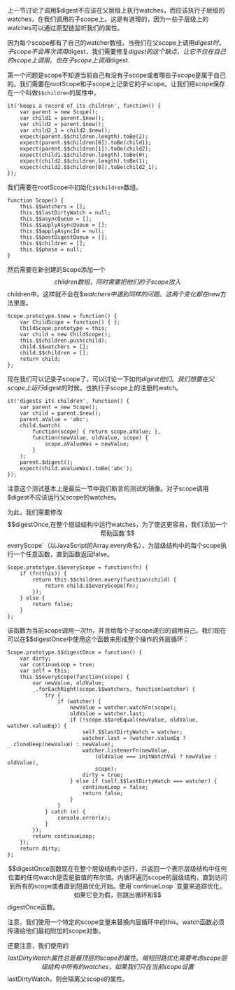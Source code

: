 上一节讨论了调用$digest不应该在父层级上执行watches，而应该执行子层级的watches，在我们调用的子scope上。这是有道理的，因为一些子层级上的watches可以通过原型链监听我们的属性。

因为每个scope都有了自己的watcher数组，当我们在父scope上调用$digest时，子scope不会再次调用$digest，我们需要修复$digest的这个缺点，让它不仅在自己的scope上调用，也在子scope上调用$digest.

第一个问题是scope不知道当前自己有没有子scope或者哪些子scope是属于自己的。我们需要在rootScope和子scope上记录它的子scope。让我们把scope保存在一个叫做`$$children`的属性中。

```
it('keeps a record of its children', function() {
    var parent = new Scope();
    var child1 = parent.$new();
    var child2 = parent.$new();
    var child2_1 = child2.$new();
    expect(parent.$$children.length).toBe(2);
    expect(parent.$$children[0]).toBe(child1);
    expect(parent.$$children[1]).toBe(child2);
    expect(child1.$$children.length).toBe(0);
    expect(child2.$$children.length).toBe(1);
    expect(child2.$$children[0]).toBe(child2_1);
});
```

我们需要在rootScope中初始化`$$children`数组。

```
function Scope() {
	this.$$watchers = [];
	this.$$lastDirtyWatch = null;
	this.$$asyncQueue = [];
	this.$$applyAsyncQueue = [];
	this.$$applyAsyncId = null;
	this.$$postDigestQueue = [];
	this.$$children = [];
	this.$$phase = null;
}
```

然后需要在新创建的Scope添加一个$$children数组，同时需要把他们的子scope放入$$children中。这样就不会在$$watchers中遇到同样的问题。这两个变化都在$new方法里面。

```
Scope.prototype.$new = function() {
	var ChildScope = function() { };
	ChildScope.prototype = this;
	var child = new ChildScope();
	this.$$children.push(child);
	child.$$watchers = [];
	child.$$children = [];
	return child;
};
```

现在我们可以记录子scope了，可以讨论一下如何$digest他们。我们想要在父scope上运行$digest的时候，也执行子scope上的注册的watch。

```
it('digests its children', function() {
    var parent = new Scope();
    var child = parent.$new();
    parent.aValue = 'abc';
    child.$watch(
        function(scope) { return scope.aValue; },
        function(newValue, oldValue, scope) {
            scope.aValueWas = newValue;
        }
    );
    parent.$digest();
    expect(child.aValueWas).toBe('abc');
});
```

注意这个测试基本上是最后一节中我们断言的测试的镜像。对子scope调用$digest不应该运行父scope的watches。

为此，我们需要修改$$digestOnce,在整个层级结构中运行watches，为了使这更容易，我们添加一个帮助函数`$$everyScope`（以JavaScript的Array.every命名），为层级结构中的每个scope执行一个任意函数，直到函数返回false。

```
Scope.prototype.$$everyScope = function(fn) {
    if (fn(this)) {
        return this.$$children.every(function(child) {
            return child.$$everyScope(fn);
        });
    } else {
        return false;
    }
};
```

该函数为当前scope调用一次fn，并且给每个子scope递归的调用自己。我们现在可以在$$digestOnce中使用这个函数来形成整个操作的外层循环：

```
Scope.prototype.$$digestOnce = function() {
	var dirty;
	var continueLoop = true;
	var self = this;
	this.$$everyScope(function(scope) {
		var newValue, oldValue;
		_.forEachRight(scope.$$watchers, function(watcher) {
			try {
				if (watcher) {
					newValue = watcher.watchFn(scope);
					oldValue = watcher.last;
					if (!scope.$$areEqual(newValue, oldValue, watcher.valueEq)) {
						self.$$lastDirtyWatch = watcher;
						watcher.last = (watcher.valueEq ? _.cloneDeep(newValue) : newValue);
						watcher.listenerFn(newValue,
							(oldValue === initWatchVal ? newValue : oldValue),
							scope);
						dirty = true;
					} else if (self.$$lastDirtyWatch === watcher) {
						continueLoop = false;
						return false;
					}
				}
			} catch (e) {
				console.error(e);
			}
		});
		return continueLoop;
	});
	return dirty;
};
```

$$digestOnce函数现在在整个层级结构中运行，并返回一个表示层级结构中任何位置的任何watch是否是脏值的布尔值。内循环遍历scope的层级结构，直到访问到所有的scope或者直到短路优化开始。使用`continueLoop `变量来追踪优化，如果它变为假，则跳出循环和$$digestOnce函数。

注意，我们使用一个特定的scope变量来替换内层循环中的this。watch函数必须传递给他们最初附加的scope对象。

还要注意，我们使用的$$lastDirtyWatch属性总是最顶层的scope的属性。缩短回路优化需要考虑scope层级结构中所有的watches，如果我们只在当前scope设置$$lastDirtyWatch，则会隔离父scope的属性。

